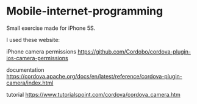# Mobile-internet-programming

Small exercise made for iPhone 5S.

I used these website:

iPhone camera permissions https://github.com/Cordobo/cordova-plugin-ios-camera-permissions

documentation https://cordova.apache.org/docs/en/latest/reference/cordova-plugin-camera/index.html

tutorial https://www.tutorialspoint.com/cordova/cordova_camera.htm
